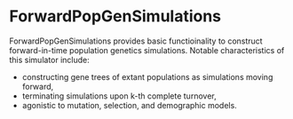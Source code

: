 # ForwardPopGenSimulations

ForwardPopGenSimulations provides basic functioinality to construct forward-in-time population
genetics simulations.
Notable characteristics of this simulator include:
- constructing gene trees of extant populations as simulations moving forward,
- terminating simulations upon k-th complete turnover,
- agonistic to mutation, selection, and demographic models.

